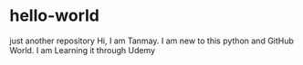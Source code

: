 # hello-world
just another repository
Hi, I am Tanmay. 
I am new to this python and GitHub World.
I am Learning it through Udemy
